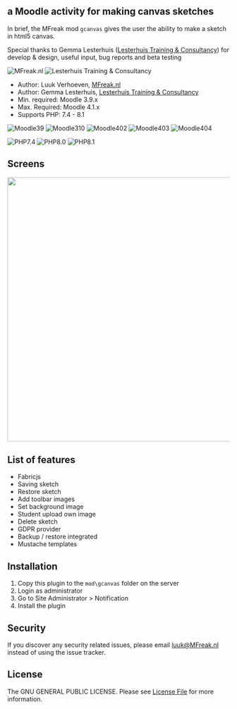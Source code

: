 ## a Moodle activity for making canvas sketches

In brief, the MFreak mod `gcanvas` gives the user the ability to make a sketch in html5 canvas.
 
Special thanks to Gemma Lesterhuis ([Lesterhuis Training & Consultancy](https://ltnc.nl/)) for develop & design, useful input, bug reports and beta testing

![MFreak.nl](https://MFreak.nl/logo_small.png)
![Lesterhuis Training & Consultancy](https://MFreak.nl/logo_small_ltnc.png)

* Author: Luuk Verhoeven, [MFreak.nl](https://MFreak.nl/)
* Author: Gemma Lesterhuis, [Lesterhuis Training & Consultancy](https://ltnc.nl/)
* Min. required: Moodle 3.9.x
* Max. Required: Moodle 4.1.x
* Supports PHP: 7.4 - 8.1

![Moodle39](https://img.shields.io/badge/moodle-3.9-brightgreen.svg)
![Moodle310](https://img.shields.io/badge/moodle-3.10-brightgreen.svg)
![Moodle402](https://img.shields.io/badge/moodle-4.2-brightgreen.svg)
![Moodle403](https://img.shields.io/badge/moodle-4.3-brightgreen.svg)
![Moodle404](https://img.shields.io/badge/moodle-4.4-brightgreen.svg)

![PHP7.4](https://img.shields.io/badge/PHP-7.2-blue.svg)
![PHP8.0](https://img.shields.io/badge/PHP-8.0-blue.svg)
![PHP8.1](https://img.shields.io/badge/PHP-8.1-blue.svg)

## Screens

<img src="https://content.screencast.com/users/LuukVerhoeven/folders/Snagit/media/3ec4223b-20ba-4757-a6ff-407ee2d6078f/11.07.2018-14.47.png" width="600"  border="0" />

## List of features
- Fabricjs
- Saving sketch
- Restore sketch
- Add toolbar images
- Set background image
- Student upload own image
- Delete sketch
- GDPR provider
- Backup / restore integrated
- Mustache templates

## Installation
1.  Copy this plugin to the `mod\gcanvas` folder on the server
2.  Login as administrator
3.  Go to Site Administrator > Notification
4.  Install the plugin

## Security

If you discover any security related issues, please email [luuk@MFreak.nl](mailto:luuk@MFreak.nl) instead of using the issue tracker.

## License

The GNU GENERAL PUBLIC LICENSE. Please see [License File](LICENSE.md) for more information.

